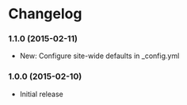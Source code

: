 # Changelog

### 1.1.0 (2015-02-11)

- New: Configure site-wide defaults in _config.yml 

### 1.0.0 (2015-02-10)

- Initial release
